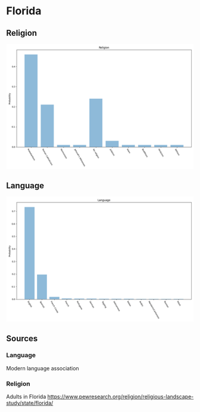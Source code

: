 # Florida

## Religion

![Religion](img/religion.png)

## Language

![Language](img/language.png)

## Sources

### Language

Modern language association

### Religion

Adults in Florida https://www.pewresearch.org/religion/religious-landscape-study/state/florida/
